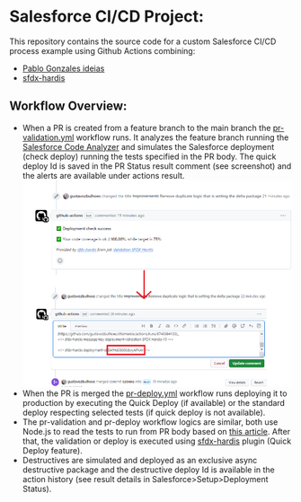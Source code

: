 # Salesforce CI/CD Project:

This repository contains the source code for a custom Salesforce CI/CD process example using Github Actions combining:
 - [Pablo Gonzales ideias](https://www.pablogonzalez.io/)
 - [sfdx-hardis](https://sfdx-hardis.cloudity.com/)

## Workflow Overview:

- When a PR is created from a feature branch to the main branch the [pr-validation.yml](https://github.com/gustavozbulhoes/sfdxHardis/blob/main/.github/workflows/pr-validation.yml) workflow runs. It analyzes the feature branch running the [Salesforce Code Analyzer](https://developer.salesforce.com/docs/platform/salesforce-code-analyzer/overview) and simulates the Salesforce deployment (check deploy) running the tests specified in the PR body. The quick deploy Id is saved in the PR Status result comment (see screenshot) and the alerts are available under actions result.
![plot](./publicPictures/sfdx-hardis-QuickDeploy.png)
- When the PR is merged the [pr-deploy.yml](https://github.com/gustavozbulhoes/sfdxHardis/blob/main/.github/workflows/pr-deploy.yml) workflow runs deploying it to production by executing the Quick Deploy (if available) or the standard deploy respecting selected tests (if quick deploy is not available).
- The pr-validation and pr-deploy workflow logics are similar, both use Node.js to read the tests to run from PR body based on [this article](https://www.salesforceben.com/build-your-own-ci-cd-pipeline-in-salesforce-using-github-actions/). After that, the validation or deploy is executed using [sfdx-hardis](https://sfdx-hardis.cloudity.com/) plugin (Quick Deploy feature).
- Destructives are simulated and deployed as an exclusive async destructive package and the destructive deploy Id is available in the action history (see result details in Salesforce>Setup>Deployment Status).
